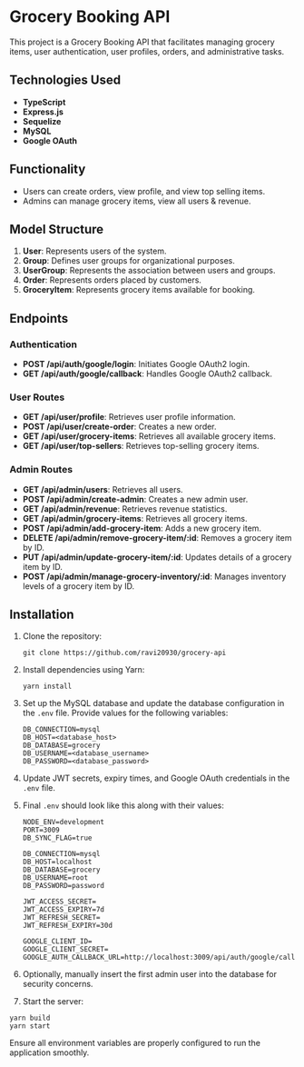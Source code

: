 # Grocery Booking API

This project is a Grocery Booking API that facilitates managing grocery items, user authentication, user profiles, orders, and administrative tasks.

## Technologies Used

- **TypeScript**
- **Express.js**
- **Sequelize**
- **MySQL**
- **Google OAuth**

## Functionality

- Users can create orders, view profile, and view top selling items.
- Admins can manage grocery items, view all users & revenue.

## Model Structure

1. **User**: Represents users of the system.
2. **Group**: Defines user groups for organizational purposes.
3. **UserGroup**: Represents the association between users and groups.
4. **Order**: Represents orders placed by customers.
5. **GroceryItem**: Represents grocery items available for booking.

## Endpoints

### Authentication

- **POST /api/auth/google/login**: Initiates Google OAuth2 login.
- **GET /api/auth/google/callback**: Handles Google OAuth2 callback.

### User Routes

- **GET /api/user/profile**: Retrieves user profile information.
- **POST /api/user/create-order**: Creates a new order.
- **GET /api/user/grocery-items**: Retrieves all available grocery items.
- **GET /api/user/top-sellers**: Retrieves top-selling grocery items.

### Admin Routes

- **GET /api/admin/users**: Retrieves all users.
- **POST /api/admin/create-admin**: Creates a new admin user.
- **GET /api/admin/revenue**: Retrieves revenue statistics.
- **GET /api/admin/grocery-items**: Retrieves all grocery items.
- **POST /api/admin/add-grocery-item**: Adds a new grocery item.
- **DELETE /api/admin/remove-grocery-item/:id**: Removes a grocery item by ID.
- **PUT /api/admin/update-grocery-item/:id**: Updates details of a grocery item by ID.
- **POST /api/admin/manage-grocery-inventory/:id**: Manages inventory levels of a grocery item by ID.

## Installation

1. Clone the repository:

   ```
   git clone https://github.com/ravi20930/grocery-api
   ```

2. Install dependencies using Yarn:

   ```
   yarn install
   ```

3. Set up the MySQL database and update the database configuration in the `.env` file. Provide values for the following variables:

   ```plaintext
   DB_CONNECTION=mysql
   DB_HOST=<database_host>
   DB_DATABASE=grocery
   DB_USERNAME=<database_username>
   DB_PASSWORD=<database_password>
   ```

4. Update JWT secrets, expiry times, and Google OAuth credentials in the `.env` file.

5. Final `.env` should look like this along with their values:

   ```plaintext
   NODE_ENV=development
   PORT=3009
   DB_SYNC_FLAG=true

   DB_CONNECTION=mysql
   DB_HOST=localhost
   DB_DATABASE=grocery
   DB_USERNAME=root
   DB_PASSWORD=password

   JWT_ACCESS_SECRET=
   JWT_ACCESS_EXPIRY=7d
   JWT_REFRESH_SECRET=
   JWT_REFRESH_EXPIRY=30d

   GOOGLE_CLIENT_ID=
   GOOGLE_CLIENT_SECRET=
   GOOGLE_AUTH_CALLBACK_URL=http://localhost:3009/api/auth/google/callback
   ```

6. Optionally, manually insert the first admin user into the database for security concerns.

7. Start the server:

```
yarn build
yarn start
```

Ensure all environment variables are properly configured to run the application smoothly.
